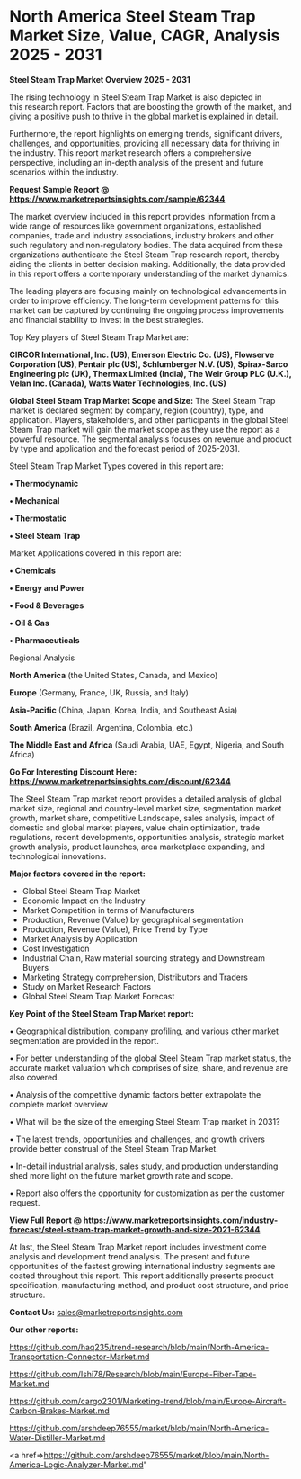  # North America Steel Steam Trap Market Size, Value, CAGR, Analysis 2025 - 2031

<Strong> Steel Steam Trap Market Overview 2025 - 2031</strong>

The rising technology in Steel Steam Trap Market is also depicted in this research report. Factors that are boosting the growth of the market, and giving a positive push to thrive in the global market is explained in detail.

Furthermore, the report highlights on emerging trends, significant drivers, challenges, and opportunities, providing all necessary data for thriving in the industry. This report market research offers a comprehensive perspective, including an in-depth analysis of the present and future scenarios within the industry.

<strong>Request Sample Report @ <a href=https://www.marketreportsinsights.com/sample/62344>https://www.marketreportsinsights.com/sample/62344</a></strong>

The market overview included in this report provides information from a wide range of resources like government organizations, established companies, trade and industry associations, industry brokers and other such regulatory and non-regulatory bodies. The data acquired from these organizations authenticate the Steel Steam Trap research report, thereby aiding the clients in better decision making. Additionally, the data provided in this report offers a contemporary understanding of the market dynamics.

The leading players are focusing mainly on technological advancements in order to improve efficiency. The long-term development patterns for this market can be captured by continuing the ongoing process improvements and financial stability to invest in the best strategies.

Top Key players of Steel Steam Trap Market are:

<strong>CIRCOR International, Inc. (US), Emerson Electric Co. (US), Flowserve Corporation (US), Pentair plc (US), Schlumberger N.V. (US), Spirax-Sarco Engineering plc (UK), Thermax Limited (India), The Weir Group PLC (U.K.), Velan Inc. (Canada), Watts Water Technologies, Inc. (US)</strong>

<strong><b>Global Steel Steam Trap Market Scope and Size:</b></strong>
The Steel Steam Trap market is declared segment by company, region (country), type, and application. Players, stakeholders, and other participants in the global Steel Steam Trap market will gain the market scope as they use the report as a powerful resource. The segmental analysis focuses on revenue and product by type and application and the forecast period of 2025-2031.

Steel Steam Trap Market Types covered in this report are:

<strong>• Thermodynamic

• Mechanical

• Thermostatic

• Steel Steam Trap</strong>

Market Applications covered in this report are:

<strong>• Chemicals

• Energy and Power

• Food & Beverages 

• Oil & Gas

• Pharmaceuticals</strong> 

Regional Analysis

<strong>North America</strong> (the United States, Canada, and Mexico)

<strong>Europe</strong> (Germany, France, UK, Russia, and Italy)

<strong>Asia-Pacific</strong> (China, Japan, Korea, India, and Southeast Asia)

<strong>South America</strong> (Brazil, Argentina, Colombia, etc.)

<strong>The Middle East and Africa</strong> (Saudi Arabia, UAE, Egypt, Nigeria, and South Africa)

<strong>Go For Interesting Discount Here: <a href=https://www.marketreportsinsights.com/discount/62344>https://www.marketreportsinsights.com/discount/62344</a></strong>

The Steel Steam Trap market report provides a detailed analysis of global market size, regional and country-level market size, segmentation market growth, market share, competitive Landscape, sales analysis, impact of domestic and global market players, value chain optimization, trade regulations, recent developments, opportunities analysis, strategic market growth analysis, product launches, area marketplace expanding, and technological innovations.

<strong><b>Major factors covered in the report:</b></strong>
<ul>
  <li>Global Steel Steam Trap Market </li>
  <li>Economic Impact on the Industry</li>
  <li>Market Competition in terms of Manufacturers</li>
  <li>Production, Revenue (Value) by geographical segmentation</li>
  <li>Production, Revenue (Value), Price Trend by Type</li>
  <li>Market Analysis by Application</li>
  <li>Cost Investigation</li>
  <li>Industrial Chain, Raw material sourcing strategy and Downstream Buyers</li>
  <li>Marketing Strategy comprehension, Distributors and Traders</li>
  <li>Study on Market Research Factors</li>
  <li>Global Steel Steam Trap Market Forecast</li>
</ul>

<strong><b>Key Point of the Steel Steam Trap Market report:</b></strong>

• Geographical distribution, company profiling, and various other market segmentation are provided in the report.

• For better understanding of the global Steel Steam Trap market status, the accurate market valuation which comprises of size, share, and revenue are also covered.

• Analysis of the competitive dynamic factors better extrapolate the complete market overview

• What will be the size of the emerging Steel Steam Trap market in 2031?

• The latest trends, opportunities and challenges, and growth drivers provide better construal of the Steel Steam Trap Market.

• In-detail industrial analysis, sales study, and production understanding shed more light on the future market growth rate and scope.

• Report also offers the opportunity for customization as per the customer request.

<strong><b>View Full Report @ <a href=https://www.marketreportsinsights.com/industry-forecast/steel-steam-trap-market-growth-and-size-2021-62344>https://www.marketreportsinsights.com/industry-forecast/steel-steam-trap-market-growth-and-size-2021-62344</a></b></strong>


At last, the Steel Steam Trap Market report includes investment come analysis and development trend analysis. The present and future opportunities of the fastest growing international industry segments are coated throughout this report. This report additionally presents product specification, manufacturing method, and product cost structure, and price structure.

<strong>Contact Us:</strong>
sales@marketreportsinsights.com

<strong>Our other reports:</strong>

<a href=https://github.com/haq235/trend-research/blob/main/North-America-Transportation-Connector-Market.md>https://github.com/haq235/trend-research/blob/main/North-America-Transportation-Connector-Market.md</a>

<a href=https://github.com/Ishi78/Research/blob/main/Europe-Fiber-Tape-Market.md>https://github.com/Ishi78/Research/blob/main/Europe-Fiber-Tape-Market.md</a>

<a href=https://github.com/cargo2301/Marketing-trend/blob/main/Europe-Aircraft-Carbon-Brakes-Market.md>https://github.com/cargo2301/Marketing-trend/blob/main/Europe-Aircraft-Carbon-Brakes-Market.md</a>

<a href=https://github.com/arshdeep76555/market/blob/main/North-America-Water-Distiller-Market.md>https://github.com/arshdeep76555/market/blob/main/North-America-Water-Distiller-Market.md</a>

<a href=>https://github.com/arshdeep76555/market/blob/main/North-America-Logic-Analyzer-Market.md</a>"
